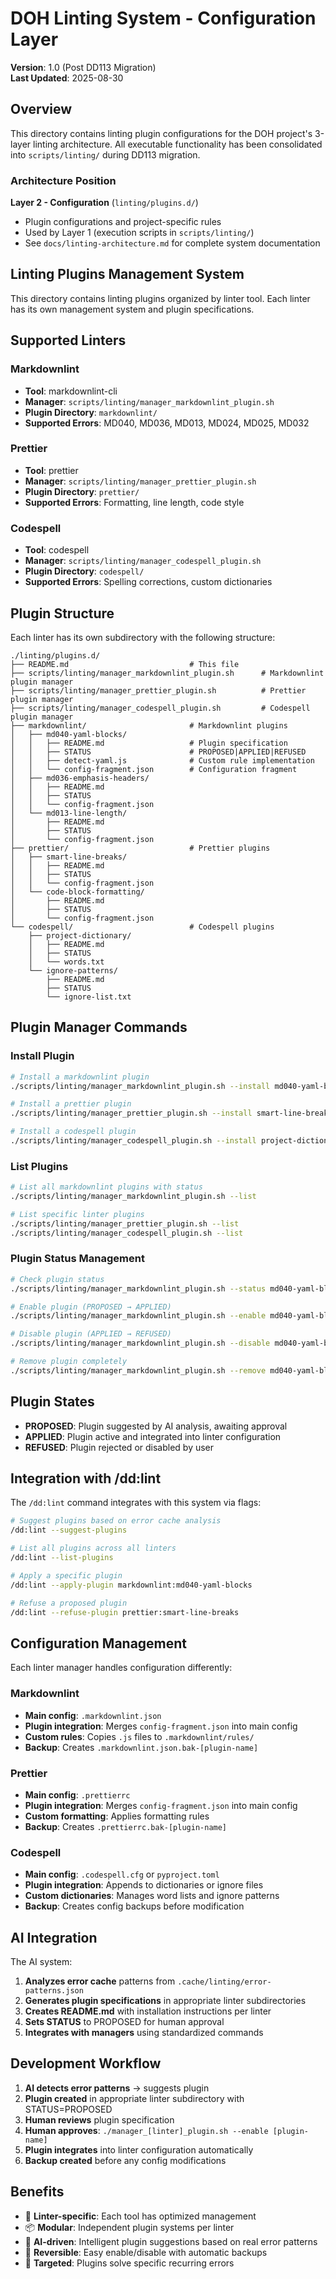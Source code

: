# DOH Linting System - Configuration Layer

**Version**: 1.0 (Post DD113 Migration)  
**Last Updated**: 2025-08-30

## Overview

This directory contains linting plugin configurations for the DOH project's 3-layer linting architecture. All executable
functionality has been consolidated into `scripts/linting/` during DD113 migration.

### Architecture Position

**Layer 2 - Configuration** (`linting/plugins.d/`)

- Plugin configurations and project-specific rules
- Used by Layer 1 (execution scripts in `scripts/linting/`)
- See `docs/linting-architecture.md` for complete system documentation

## Linting Plugins Management System

This directory contains linting plugins organized by linter tool. Each linter has its own management system and plugin
specifications.

## Supported Linters

### Markdownlint

- **Tool**: markdownlint-cli
- **Manager**: `scripts/linting/manager_markdownlint_plugin.sh`
- **Plugin Directory**: `markdownlint/`
- **Supported Errors**: MD040, MD036, MD013, MD024, MD025, MD032

### Prettier

- **Tool**: prettier
- **Manager**: `scripts/linting/manager_prettier_plugin.sh`
- **Plugin Directory**: `prettier/`
- **Supported Errors**: Formatting, line length, code style

### Codespell

- **Tool**: codespell
- **Manager**: `scripts/linting/manager_codespell_plugin.sh`
- **Plugin Directory**: `codespell/`
- **Supported Errors**: Spelling corrections, custom dictionaries

## Plugin Structure

Each linter has its own subdirectory with the following structure:

```text
./linting/plugins.d/
├── README.md                           # This file
├── scripts/linting/manager_markdownlint_plugin.sh      # Markdownlint plugin manager
├── scripts/linting/manager_prettier_plugin.sh          # Prettier plugin manager
├── scripts/linting/manager_codespell_plugin.sh         # Codespell plugin manager
├── markdownlint/                       # Markdownlint plugins
│   ├── md040-yaml-blocks/
│   │   ├── README.md                   # Plugin specification
│   │   ├── STATUS                      # PROPOSED|APPLIED|REFUSED
│   │   ├── detect-yaml.js              # Custom rule implementation
│   │   └── config-fragment.json        # Configuration fragment
│   ├── md036-emphasis-headers/
│   │   ├── README.md
│   │   ├── STATUS
│   │   └── config-fragment.json
│   └── md013-line-length/
│       ├── README.md
│       ├── STATUS
│       └── config-fragment.json
├── prettier/                           # Prettier plugins
│   ├── smart-line-breaks/
│   │   ├── README.md
│   │   ├── STATUS
│   │   └── config-fragment.json
│   └── code-block-formatting/
│       ├── README.md
│       ├── STATUS
│       └── config-fragment.json
└── codespell/                          # Codespell plugins
    ├── project-dictionary/
    │   ├── README.md
    │   ├── STATUS
    │   └── words.txt
    └── ignore-patterns/
        ├── README.md
        ├── STATUS
        └── ignore-list.txt
```

## Plugin Manager Commands

### Install Plugin

```bash
# Install a markdownlint plugin
./scripts/linting/manager_markdownlint_plugin.sh --install md040-yaml-blocks

# Install a prettier plugin
./scripts/linting/manager_prettier_plugin.sh --install smart-line-breaks

# Install a codespell plugin
./scripts/linting/manager_codespell_plugin.sh --install project-dictionary
```

### List Plugins

```bash
# List all markdownlint plugins with status
./scripts/linting/manager_markdownlint_plugin.sh --list

# List specific linter plugins
./scripts/linting/manager_prettier_plugin.sh --list
./scripts/linting/manager_codespell_plugin.sh --list
```

### Plugin Status Management

```bash
# Check plugin status
./scripts/linting/manager_markdownlint_plugin.sh --status md040-yaml-blocks

# Enable plugin (PROPOSED → APPLIED)
./scripts/linting/manager_markdownlint_plugin.sh --enable md040-yaml-blocks

# Disable plugin (APPLIED → REFUSED)
./scripts/linting/manager_markdownlint_plugin.sh --disable md040-yaml-blocks

# Remove plugin completely
./scripts/linting/manager_markdownlint_plugin.sh --remove md040-yaml-blocks
```

## Plugin States

- **PROPOSED**: Plugin suggested by AI analysis, awaiting approval
- **APPLIED**: Plugin active and integrated into linter configuration
- **REFUSED**: Plugin rejected or disabled by user

## Integration with /dd:lint

The `/dd:lint` command integrates with this system via flags:

```bash
# Suggest plugins based on error cache analysis
/dd:lint --suggest-plugins

# List all plugins across all linters
/dd:lint --list-plugins

# Apply a specific plugin
/dd:lint --apply-plugin markdownlint:md040-yaml-blocks

# Refuse a proposed plugin
/dd:lint --refuse-plugin prettier:smart-line-breaks
```

## Configuration Management

Each linter manager handles configuration differently:

### Markdownlint

- **Main config**: `.markdownlint.json`
- **Plugin integration**: Merges `config-fragment.json` into main config
- **Custom rules**: Copies `.js` files to `.markdownlint/rules/`
- **Backup**: Creates `.markdownlint.json.bak-[plugin-name]`

### Prettier

- **Main config**: `.prettierrc`
- **Plugin integration**: Merges `config-fragment.json` into main config
- **Custom formatting**: Applies formatting rules
- **Backup**: Creates `.prettierrc.bak-[plugin-name]`

### Codespell

- **Main config**: `.codespell.cfg` or `pyproject.toml`
- **Plugin integration**: Appends to dictionaries or ignore files
- **Custom dictionaries**: Manages word lists and ignore patterns
- **Backup**: Creates config backups before modification

## AI Integration

The AI system:

1. **Analyzes error cache** patterns from `.cache/linting/error-patterns.json`
2. **Generates plugin specifications** in appropriate linter subdirectories
3. **Creates README.md** with installation instructions per linter
4. **Sets STATUS** to PROPOSED for human approval
5. **Integrates with managers** using standardized commands

## Development Workflow

1. **AI detects error patterns** → suggests plugin
2. **Plugin created** in appropriate linter subdirectory with STATUS=PROPOSED
3. **Human reviews** plugin specification
4. **Human approves**: `./manager_[linter]_plugin.sh --enable [plugin-name]`
5. **Plugin integrates** into linter configuration automatically
6. **Backup created** before any config modifications

## Benefits

- 🔧 **Linter-specific**: Each tool has optimized management
- 📦 **Modular**: Independent plugin systems per linter
- 🤖 **AI-driven**: Intelligent plugin suggestions based on real error patterns
- 🔄 **Reversible**: Easy enable/disable with automatic backups
- 🎯 **Targeted**: Plugins solve specific recurring errors
